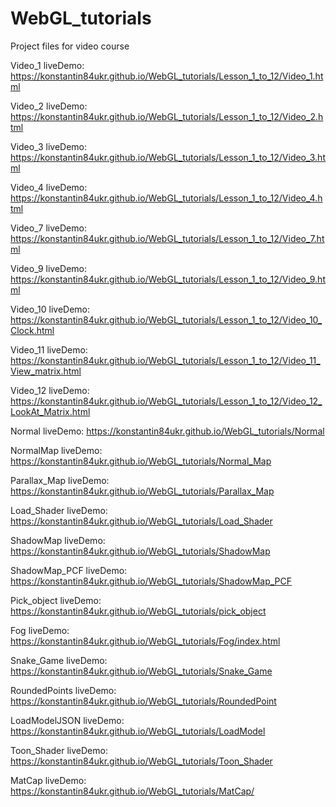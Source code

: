 # WebGL_tutorials
Project files for video course

Video_1
liveDemo:
https://konstantin84ukr.github.io/WebGL_tutorials/Lesson_1_to_12/Video_1.html

Video_2
liveDemo:
https://konstantin84ukr.github.io/WebGL_tutorials/Lesson_1_to_12/Video_2.html

Video_3
liveDemo:
https://konstantin84ukr.github.io/WebGL_tutorials/Lesson_1_to_12/Video_3.html

Video_4
liveDemo:
https://konstantin84ukr.github.io/WebGL_tutorials/Lesson_1_to_12/Video_4.html

Video_7
liveDemo:
https://konstantin84ukr.github.io/WebGL_tutorials/Lesson_1_to_12/Video_7.html

Video_9
liveDemo:
https://konstantin84ukr.github.io/WebGL_tutorials/Lesson_1_to_12/Video_9.html

Video_10
liveDemo:
https://konstantin84ukr.github.io/WebGL_tutorials/Lesson_1_to_12/Video_10_Clock.html

Video_11
liveDemo:
https://konstantin84ukr.github.io/WebGL_tutorials/Lesson_1_to_12/Video_11_View_matrix.html

Video_12
liveDemo:
https://konstantin84ukr.github.io/WebGL_tutorials/Lesson_1_to_12/Video_12_LookAt_Matrix.html

Normal
liveDemo:
https://konstantin84ukr.github.io/WebGL_tutorials/Normal

NormalMap
liveDemo:
https://konstantin84ukr.github.io/WebGL_tutorials/Normal_Map

Parallax_Map
liveDemo:
https://konstantin84ukr.github.io/WebGL_tutorials/Parallax_Map

Load_Shader
liveDemo:
https://konstantin84ukr.github.io/WebGL_tutorials/Load_Shader

ShadowMap
liveDemo:
https://konstantin84ukr.github.io/WebGL_tutorials/ShadowMap

ShadowMap_PCF
liveDemo:
https://konstantin84ukr.github.io/WebGL_tutorials/ShadowMap_PCF

Pick_object
liveDemo:
https://konstantin84ukr.github.io/WebGL_tutorials/pick_object

Fog
liveDemo:
https://konstantin84ukr.github.io/WebGL_tutorials/Fog/index.html

Snake_Game
liveDemo:
https://konstantin84ukr.github.io/WebGL_tutorials/Snake_Game

RoundedPoints
liveDemo:
https://konstantin84ukr.github.io/WebGL_tutorials/RoundedPoint

LoadModelJSON
liveDemo:
https://konstantin84ukr.github.io/WebGL_tutorials/LoadModel

Toon_Shader
liveDemo:
https://konstantin84ukr.github.io/WebGL_tutorials/Toon_Shader

MatCap
liveDemo:
https://konstantin84ukr.github.io/WebGL_tutorials/MatCap/




